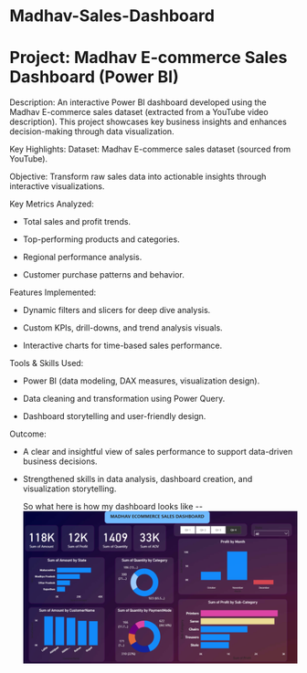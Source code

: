 # Madhav-Sales-Dashboard
# Project: Madhav E-commerce Sales Dashboard (Power BI)
Description:
An interactive Power BI dashboard developed using the Madhav E-commerce sales dataset (extracted from a YouTube video description). This project showcases key business insights and enhances decision-making through data visualization.

Key Highlights:
Dataset: Madhav E-commerce sales dataset (sourced from YouTube).

Objective: Transform raw sales data into actionable insights through interactive visualizations.

Key Metrics Analyzed:

* Total sales and profit trends.

* Top-performing products and categories.

* Regional performance analysis.

* Customer purchase patterns and behavior.

Features Implemented:

* Dynamic filters and slicers for deep dive analysis.

* Custom KPIs, drill-downs, and trend analysis visuals.

* Interactive charts for time-based sales performance.

Tools & Skills Used:

* Power BI (data modeling, DAX measures, visualization design).

* Data cleaning and transformation using Power Query.

 * Dashboard storytelling and user-friendly design.

Outcome:

 * A clear and insightful view of sales performance to support data-driven business decisions.

 * Strengthened skills in data analysis, dashboard creation, and visualization storytelling.

   So what here is how my dashboard looks like -- ![alt_text](https://github.com/Shivay-7677/Madhav-Sales-Dashboard/blob/main/BIscreenshot.png)

